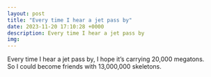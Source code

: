 ```yaml
---
layout: post
title: "Every time I hear a jet pass by"
date: 2023-11-20 17:10:28 +0000
description: Every time I hear a jet pass by
img:
---
```


Every time I hear a jet pass by, I hope it’s carrying 20,000 megatons. \
So I could become friends with 13,000,000 skeletons.
